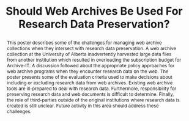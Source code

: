 ---
abstract: 'This poster describes some of the challenges for managing web archive collections
  when they intersect with research data preservation. A web archive collection at
  the University of Alberta inadvertently harvested large data files from another
  institution which resulted in overloading the subscription budget for Archive-IT.
  A discussion followed about the appropriate policy approaches for web archive programs
  when they encounter research data on the web. The poster presents some of the evaluation
  criteria used to make decisions about including or excluding research data from
  web archives. Existing web archive tools are ill-prepared to deal with research
  data. Furthermore, responsibility for preserving research data and web documents
  is difficult to determine. Finally, the role of third-parties outside of the original
  institutions where research data is created is still unclear.

  Future activity in this area should address these challenges.'
creators:
- Suomela, Todd
date: null
document_url: https://services.phaidra.univie.ac.at/api/object/o:429603/download
grand_parent: iPRES
institutions: []
keywords:
- web archives
- research data
- preservation policies
landing_page_url: https://phaidra.univie.ac.at/o:429603
language: eng
layout: publication
license: CC BY 4.0 International
notes_url: null
parent: iPRES 2015
publication_type: poster
size: 109107
slides_url: null
source_name: iPRES
title: Should Web Archives Be Used For Research Data Preservation?
year: 2015
---